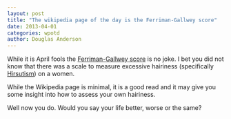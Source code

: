 ```yaml
---
layout: post
title: "The wikipedia page of the day is the Ferriman-Gallwey score"
date: 2013-04-01
categories: wpotd
author: Douglas Anderson
---
```


While it is April fools the [Ferriman-Gallwey
score](https://en.wikipedia.org/wiki/Ferriman%E2%80%93Gallwey_score) is no joke.
I bet you did not know that there was a scale to measure excessive hairiness
(specifically [Hirsutism](https://en.wikipedia.org/wiki/Hirsutism)) on a women.

While the Wikipedia page is minimal, it is a good read and it may give you some
insight into how to assess your own hairiness.

Well now you do. Would you say your life better, worse or the same?
